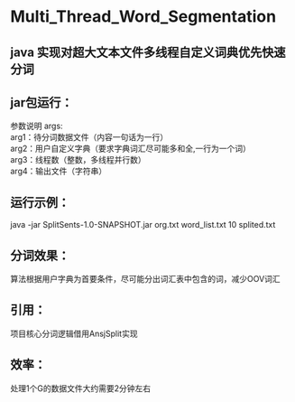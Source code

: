 # Multi_Thread_Word_Segmentation

## java 实现对超大文本文件多线程自定义词典优先快速分词

## jar包运行：
参数说明
args:<br>
  arg1：待分词数据文件（内容一句话为一行）<br>
  arg2：用户自定义字典（要求字典词汇尽可能多和全,一行为一个词）<br>
  arg3：线程数（整数，多线程并行数）<br>
  arg4：输出文件（字符串）<br>
  
## 运行示例：<br>
java -jar SplitSents-1.0-SNAPSHOT.jar org.txt word_list.txt 10 splited.txt


## 分词效果：<br>
算法根据用户字典为首要条件，尽可能分出词汇表中包含的词，减少OOV词汇

## 引用：<br>
项目核心分词逻辑借用AnsjSplit实现

## 效率：<br>
处理1个G的数据文件大约需要2分钟左右

